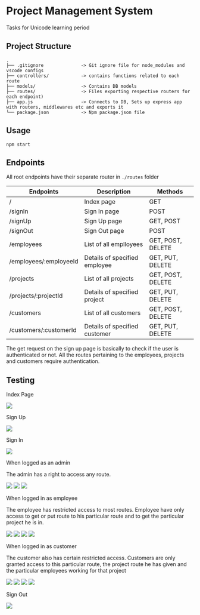 # Project Management System
Tasks for Unicode learning period

## Project Structure

```
.
├── .gitignore              -> Git ignore file for node_modules and vscode configs
├── controllers/            -> contains functions related to each route
├── models/                 -> Contains DB models
├── routes/                 -> Files exporting respective routers for each endpoint)
├── app.js                  -> Connects to DB, Sets up express app with routers, middlewares etc and exports it
└── package.json            -> Npm package.json file
```
## Usage
```
npm start
```
## Endpoints
All root endpoints have their separate router in `./routes` folder

|Endpoints              |Description                                                                    |Methods               |
|-----------------------|-------------------------------------------------------------------------------|----------------------|
|/                      |Index page                                                                     |GET                   |
|/signIn                |Sign In page                                                                   |POST                  |
|/signUp                |Sign Up page                                                                   |GET, POST             |
|/signOut               |Sign Out page                                                                  |POST                  |
|/employees             |List of all emplloyees                                                         |GET, POST, DELETE     |
|/employees/:employeeId |Details of specified employee                                                  |GET, PUT, DELETE      |
|/projects              |List of all projects                                                           |GET, POST, DELETE     |
|/projects/:projectId   |Details of specified project                                                   |GET, PUT, DELETE      |
|/customers             |List of all customers                                                          |GET, POST, DELETE     |
|/customers/:customerId |Details of specified customer                                                  |GET, PUT, DELETE      |

The get request on the sign up page is basically to check if the user is authenticated or not. All the routes pertaining to the employees, projects and customers require authentication.

## Testing

Index Page

<img src="screenshot/index.jpg">

Sign Up

<img src="screenshot/signup.jpg">

Sign In

<img src="screenshot/signin.jpg">

When logged as an admin

The admin has a right to access any route.

<img src="screenshot/admin1.jpg">

<img src="screenshot/admin2.jpg">

<img src="screenshot/admin3.jpg">

When logged in as employee

The employee has restricted access to most routes. Employee have only access to get or put route to his particular route and to get the particular project he is in.


<img src="screenshot/emp1.jpg">

<img src="screenshot/emp2.jpg">

<img src="screenshot/emp3.jpg">

<img src="screenshot/emp4.jpg">

When logged in as customer

The customer also has certain restricted access. Customers are only granted access to this particular route, the project route he has given and the particular employees working for that project

<img src="screenshot/cust1.jpg">

<img src="screenshot/cust2.jpg">

<img src="screenshot/cust3.jpg">

<img src="screenshot/cust4.jpg">

Sign Out

<img src="screenshot/signout.jpg">
